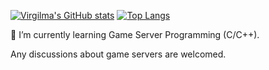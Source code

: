 
[![Virgilma's GitHub stats](https://github-readme-stats.vercel.app/api?username=virgilma&count_private=true&show_icons=true&theme=gruvbox&include_all_commits=true)](https://github.com/anuraghazra/github-readme-stats)
[![Top Langs](https://github-readme-stats.vercel.app/api/top-langs/?username=virgilma&theme=gruvbox&hide=makefile&count_private=true&langs_count=8)](https://github.com/anuraghazra/github-readme-stats)

🌱 I’m currently learning Game Server Programming (C/C++).

Any discussions about game servers are welcomed.

<!-- ### Hi there 👋 -->

<!--
**VirgilMa/virgilma** is a ✨ _special_ ✨ repository because its `README.md` (this file) appears on your GitHub profile.

Here are some ideas to get you started:

- 🔭 I’m currently working on ...
- 🌱 I’m currently learning ...
- 👯 I’m looking to collaborate on ...
- 🤔 I’m looking for help with ...
- 💬 Ask me about ...
- 📫 How to reach me: ...
- 😄 Pronouns: ...
- ⚡ Fun fact: ...
-->
